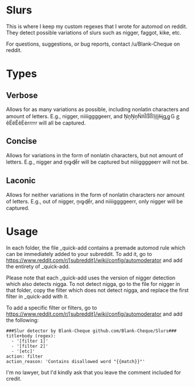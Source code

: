 # Slurs
This is where I keep my custom regexes that I wrote for automod on reddit. They detect possible variations of slurs such as nigger, faggot, kike, etc. 

For questions, suggestions, or bug reports, contact /u/Blank-Cheque on reddit. 

# Types

## Verbose

Allows for as many variations as possible, including nonlatin characters and amount of letters. E.g., nigger, niiiiggggeerr, and ṊṋṈṉN̈n̈ȈȉI̋i̋ȊȋỊịḬḭƗɨᶖᶃꬶＧｇěËëẼẽĖėrrrrr will all be captured. 

## Concise

Allows for variations in the form of nonlatin characters, but not amount of letters. E.g., nigger and ṋıꝙʠểr will be captured but niiiiggggeerr will not be. 

## Laconic

Allows for neither variations in the form of nonlatin characters nor amount of letters. E.g., out of nigger, ṋıꝙʠểr, and niiiiggggeerr, only nigger will be captured. 

# Usage

In each folder, the file \_quick-add contains a premade automod rule which can be immediately added to your subreddit. To add it, go to https://www.reddit.com/r/[subreddit]/wiki/config/automoderator and add the entirety of \_quick-add. 

Please note that each \_quick-add uses the version of nigger detection which also detects nigga. To not detect nigga, go to the file for nigger in that folder, copy the filter which does not detect nigga, and replace the first filter in \_quick-add with it. 

To add a specific filter or filters, go to https://www.reddit.com/r/[subreddit]/wiki/config/automoderator and add the following:

```
###Slur detector by Blank-Cheque github.com/Blank-Cheque/Slurs###
title+body (regex): 
  - '[filter 1]'
  - '[filter 2]'
  - '[etc]'
action: filter
action_reason: 'Contains disallowed word "{{match}}"'
```

I'm no lawyer, but I'd kindly ask that you leave the comment included for credit. 
